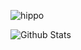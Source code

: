 ![hippo](https://user-images.githubusercontent.com/74038190/212284100-561aa473-3905-4a80-b561-0d28506553ee.gif)

![Github Stats](https://github-readme-stats.vercel.app/api?username=darklorddad&bg_color=30,e96443,904e95&title_color=fff&text_color=fff)

<!--
**darklorddad/darklorddad** is a ✨ _special_ ✨ repository because its `README.md` (this file) appears on your GitHub profile.

Here are some ideas to get you started:

- 🔭 I’m currently working on ...
- 🌱 I’m currently learning ...
- 👯 I’m looking to collaborate on ...
- 🤔 I’m looking for help with ...
- 💬 Ask me about ...
- 📫 How to reach me: ...
- 😄 Pronouns: ...
- ⚡ Fun fact: ...
-->
